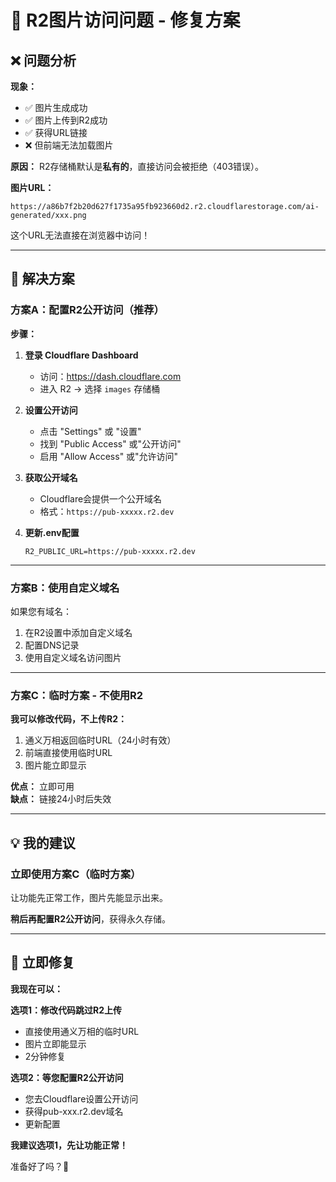 # 🔧 R2图片访问问题 - 修复方案

## ❌ 问题分析

**现象：**
- ✅ 图片生成成功
- ✅ 图片上传到R2成功
- ✅ 获得URL链接
- ❌ 但前端无法加载图片

**原因：**
R2存储桶默认是**私有的**，直接访问会被拒绝（403错误）。

**图片URL：**
```
https://a86b7f2b20d627f1735a95fb923660d2.r2.cloudflarestorage.com/ai-generated/xxx.png
```
这个URL无法直接在浏览器中访问！

---

## 🎯 解决方案

### **方案A：配置R2公开访问（推荐）**

**步骤：**

1. **登录 Cloudflare Dashboard**
   - 访问：https://dash.cloudflare.com
   - 进入 R2 → 选择 `images` 存储桶

2. **设置公开访问**
   - 点击 "Settings" 或 "设置"
   - 找到 "Public Access" 或"公开访问"
   - 启用 "Allow Access" 或"允许访问"

3. **获取公开域名**
   - Cloudflare会提供一个公开域名
   - 格式：`https://pub-xxxxx.r2.dev`

4. **更新.env配置**
   ```env
   R2_PUBLIC_URL=https://pub-xxxxx.r2.dev
   ```

---

### **方案B：使用自定义域名**

如果您有域名：
1. 在R2设置中添加自定义域名
2. 配置DNS记录
3. 使用自定义域名访问图片

---

### **方案C：临时方案 - 不使用R2**

**我可以修改代码，不上传R2：**

1. 通义万相返回临时URL（24小时有效）
2. 前端直接使用临时URL
3. 图片能立即显示

**优点：** 立即可用  
**缺点：** 链接24小时后失效

---

## 💡 我的建议

### **立即使用方案C（临时方案）**

让功能先正常工作，图片先能显示出来。

**稍后再配置R2公开访问**，获得永久存储。

---

## 🚀 立即修复

**我现在可以：**

**选项1：修改代码跳过R2上传**
- 直接使用通义万相的临时URL
- 图片立即能显示
- 2分钟修复

**选项2：等您配置R2公开访问**
- 您去Cloudflare设置公开访问
- 获得pub-xxx.r2.dev域名
- 更新配置

**我建议选项1，先让功能正常！**

准备好了吗？🔧


